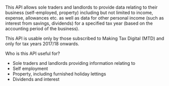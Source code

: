 This API allows sole traders and landlords to provide data relating to their business (self-employed, property) including but not limited to income, expense, allowances etc. as well as data for other personal income (such as interest from savings, dividends) for a specified tax year (based on the accounting period of the business).

This API is usable only by those subscribed to Making Tax Digital (MTD) and only for tax years 2017/18 onwards.

Who is this API useful for?

* Sole traders and landlords providing information relating to 
* Self employment
* Property, including furnished holiday lettings
* Dividends and interest
